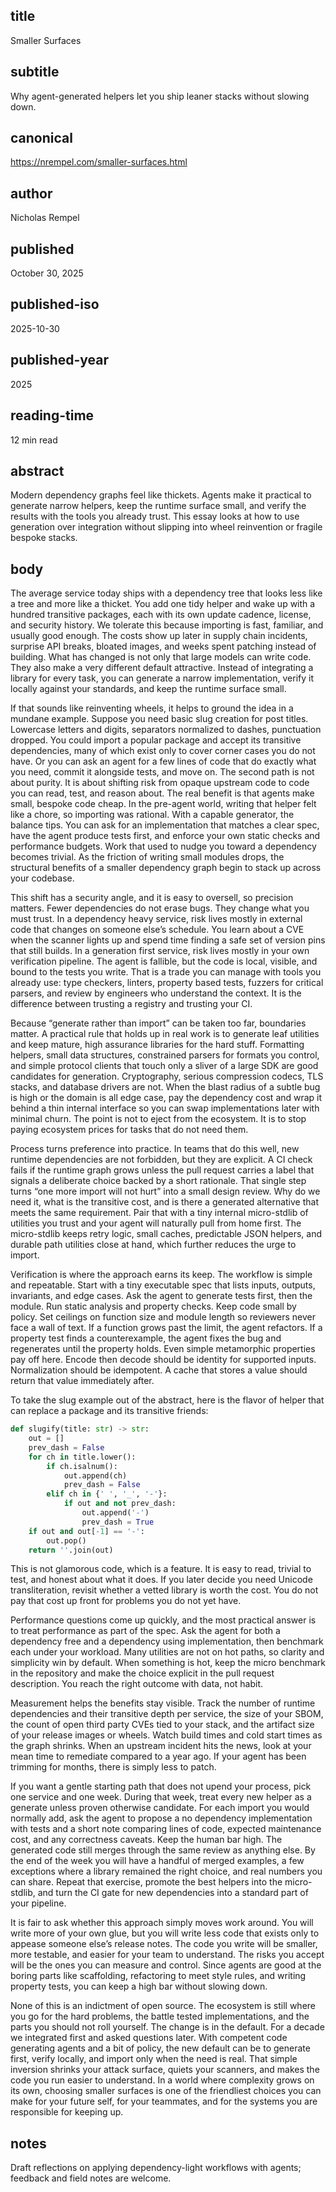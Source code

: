 ## title
Smaller Surfaces

## subtitle
Why agent-generated helpers let you ship leaner stacks without slowing down.

## canonical
https://nrempel.com/smaller-surfaces.html

## author
Nicholas Rempel

## published
October 30, 2025

## published-iso
2025-10-30

## published-year
2025

## reading-time
12 min read

## abstract
Modern dependency graphs feel like thickets. Agents make it practical to generate narrow helpers, keep the runtime surface small, and verify the results with the tools you already trust. This essay looks at how to use generation over integration without slipping into wheel reinvention or fragile bespoke stacks.

## body
The average service today ships with a dependency tree that looks less like a tree and more like a thicket. You add one tidy helper and wake up with a hundred transitive packages, each with its own update cadence, license, and security history. We tolerate this because importing is fast, familiar, and usually good enough. The costs show up later in supply chain incidents, surprise API breaks, bloated images, and weeks spent patching instead of building. What has changed is not only that large models can write code. They also make a very different default attractive. Instead of integrating a library for every task, you can generate a narrow implementation, verify it locally against your standards, and keep the runtime surface small.

If that sounds like reinventing wheels, it helps to ground the idea in a mundane example. Suppose you need basic slug creation for post titles. Lowercase letters and digits, separators normalized to dashes, punctuation dropped. You could import a popular package and accept its transitive dependencies, many of which exist only to cover corner cases you do not have. Or you can ask an agent for a few lines of code that do exactly what you need, commit it alongside tests, and move on. The second path is not about purity. It is about shifting risk from opaque upstream code to code you can read, test, and reason about. The real benefit is that agents make small, bespoke code cheap. In the pre-agent world, writing that helper felt like a chore, so importing was rational. With a capable generator, the balance tips. You can ask for an implementation that matches a clear spec, have the agent produce tests first, and enforce your own static checks and performance budgets. Work that used to nudge you toward a dependency becomes trivial. As the friction of writing small modules drops, the structural benefits of a smaller dependency graph begin to stack up across your codebase.

This shift has a security angle, and it is easy to oversell, so precision matters. Fewer dependencies do not erase bugs. They change what you must trust. In a dependency heavy service, risk lives mostly in external code that changes on someone else’s schedule. You learn about a CVE when the scanner lights up and spend time finding a safe set of version pins that still builds. In a generation first service, risk lives mostly in your own verification pipeline. The agent is fallible, but the code is local, visible, and bound to the tests you write. That is a trade you can manage with tools you already use: type checkers, linters, property based tests, fuzzers for critical parsers, and review by engineers who understand the context. It is the difference between trusting a registry and trusting your CI.

Because “generate rather than import” can be taken too far, boundaries matter. A practical rule that holds up in real work is to generate leaf utilities and keep mature, high assurance libraries for the hard stuff. Formatting helpers, small data structures, constrained parsers for formats you control, and simple protocol clients that touch only a sliver of a large SDK are good candidates for generation. Cryptography, serious compression codecs, TLS stacks, and database drivers are not. When the blast radius of a subtle bug is high or the domain is all edge case, pay the dependency cost and wrap it behind a thin internal interface so you can swap implementations later with minimal churn. The point is not to eject from the ecosystem. It is to stop paying ecosystem prices for tasks that do not need them.

Process turns preference into practice. In teams that do this well, new runtime dependencies are not forbidden, but they are explicit. A CI check fails if the runtime graph grows unless the pull request carries a label that signals a deliberate choice backed by a short rationale. That single step turns “one more import will not hurt” into a small design review. Why do we need it, what is the transitive cost, and is there a generated alternative that meets the same requirement. Pair that with a tiny internal micro-stdlib of utilities you trust and your agent will naturally pull from home first. The micro-stdlib keeps retry logic, small caches, predictable JSON helpers, and durable path utilities close at hand, which further reduces the urge to import.

Verification is where the approach earns its keep. The workflow is simple and repeatable. Start with a tiny executable spec that lists inputs, outputs, invariants, and edge cases. Ask the agent to generate tests first, then the module. Run static analysis and property checks. Keep code small by policy. Set ceilings on function size and module length so reviewers never face a wall of text. If a function grows past the limit, the agent refactors. If a property test finds a counterexample, the agent fixes the bug and regenerates until the property holds. Even simple metamorphic properties pay off here. Encode then decode should be identity for supported inputs. Normalization should be idempotent. A cache that stores a value should return that value immediately after.

To take the slug example out of the abstract, here is the flavor of helper that can replace a package and its transitive friends:

```python
def slugify(title: str) -> str:
    out = []
    prev_dash = False
    for ch in title.lower():
        if ch.isalnum():
            out.append(ch)
            prev_dash = False
        elif ch in {' ', '_', '-'}:
            if out and not prev_dash:
                out.append('-')
                prev_dash = True
    if out and out[-1] == '-':
        out.pop()
    return ''.join(out)
```

This is not glamorous code, which is a feature. It is easy to read, trivial to test, and honest about what it does. If you later decide you need Unicode transliteration, revisit whether a vetted library is worth the cost. You do not pay that cost up front for problems you do not yet have.

Performance questions come up quickly, and the most practical answer is to treat performance as part of the spec. Ask the agent for both a dependency free and a dependency using implementation, then benchmark each under your workload. Many utilities are not on hot paths, so clarity and simplicity win by default. When something is hot, keep the micro benchmark in the repository and make the choice explicit in the pull request description. You reach the right outcome with data, not habit.

Measurement helps the benefits stay visible. Track the number of runtime dependencies and their transitive depth per service, the size of your SBOM, the count of open third party CVEs tied to your stack, and the artifact size of your release images or wheels. Watch build times and cold start times as the graph shrinks. When an upstream incident hits the news, look at your mean time to remediate compared to a year ago. If your agent has been trimming for months, there is simply less to patch.

If you want a gentle starting path that does not upend your process, pick one service and one week. During that week, treat every new helper as a generate unless proven otherwise candidate. For each import you would normally add, ask the agent to propose a no dependency implementation with tests and a short note comparing lines of code, expected maintenance cost, and any correctness caveats. Keep the human bar high. The generated code still merges through the same review as anything else. By the end of the week you will have a handful of merged examples, a few exceptions where a library remained the right choice, and real numbers you can share. Repeat that exercise, promote the best helpers into the micro-stdlib, and turn the CI gate for new dependencies into a standard part of your pipeline.

It is fair to ask whether this approach simply moves work around. You will write more of your own glue, but you will write less code that exists only to appease someone else’s release notes. The code you write will be smaller, more testable, and easier for your team to understand. The risks you accept will be the ones you can measure and control. Since agents are good at the boring parts like scaffolding, refactoring to meet style rules, and writing property tests, you can keep a high bar without slowing down.

None of this is an indictment of open source. The ecosystem is still where you go for the hard problems, the battle tested implementations, and the parts you should not roll yourself. The change is in the default. For a decade we integrated first and asked questions later. With competent code generating agents and a bit of policy, the new default can be to generate first, verify locally, and import only when the need is real. That simple inversion shrinks your attack surface, quiets your scanners, and makes the code you run easier to understand. In a world where complexity grows on its own, choosing smaller surfaces is one of the friendliest choices you can make for your future self, for your teammates, and for the systems you are responsible for keeping up.

## notes
Draft reflections on applying dependency-light workflows with agents; feedback and field notes are welcome.
